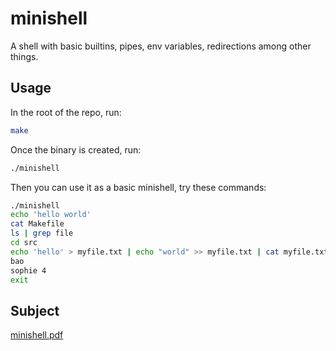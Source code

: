 # minishell
A shell with basic builtins, pipes, env variables, redirections among other things.

## Usage

In the root of the repo, run:
```bash
make
```

Once the binary is created, run:
```bash
./minishell
```

Then you can use it as a basic minishell, try these commands:
```bash
./minishell
echo 'hello world'
cat Makefile
ls | grep file
cd src
echo 'hello' > myfile.txt | echo "world" >> myfile.txt | cat myfile.txt
bao
sophie 4
exit
```


## Subject
[minishell.pdf](https://github.com/pnielly/minishell/files/8933903/minishell.pdf)
